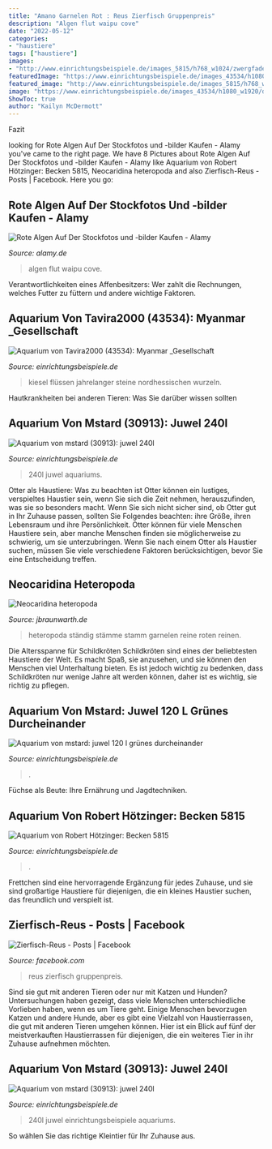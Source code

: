 ```yaml
---
title: "Amano Garnelen Rot : Reus Zierfisch Gruppenpreis"
description: "Algen flut waipu cove"
date: "2022-05-12"
categories:
- "haustiere"
tags: ["haustiere"]
images:
- "http://www.einrichtungsbeispiele.de/images_5815/h768_w1024/zwergfadenfisch__b0d9604a03cb93697582503e06ad4c7a.jpg"
featuredImage: "https://www.einrichtungsbeispiele.de/images_43534/h1080_w1920/dekoration-im-aquarium-myanmar--gesellschaft__a9216a043895ec77039d932445d35fcd.jpg"
featured_image: "http://www.einrichtungsbeispiele.de/images_5815/h768_w1024/zwergfadenfisch__b0d9604a03cb93697582503e06ad4c7a.jpg"
image: "https://www.einrichtungsbeispiele.de/images_43534/h1080_w1920/dekoration-im-aquarium-myanmar--gesellschaft__a9216a043895ec77039d932445d35fcd.jpg"
ShowToc: true
author: "Kailyn McDermott"
---
```



Fazit

	

		
looking for Rote Algen Auf Der Stockfotos und -bilder Kaufen - Alamy you've came to the right page. We have 8 Pictures about Rote Algen Auf Der Stockfotos und -bilder Kaufen - Alamy like Aquarium von Robert Hötzinger: Becken 5815, Neocaridina heteropoda and also Zierfisch-Reus - Posts | Facebook. Here you go:
		
    
## Rote Algen Auf Der Stockfotos Und -bilder Kaufen - Alamy

<img loading=lazy src="https://c8.alamy.com/compde/d34x1f/rote-algen-angespult-mit-der-flut-an-waipu-cove-strand-in-northland-d34x1f.jpg" onerror="this.onerror=null;this.src='https://tse4.mm.bing.net/th?id=OIP.ewmeY9UQh38Et0rcS_QbygHaL4&amp;pid=15.1';" alt="Rote Algen Auf Der Stockfotos und -bilder Kaufen - Alamy">

_Source: alamy.de_

>algen flut waipu cove. 

	

Verantwortlichkeiten eines Affenbesitzers: Wer zahlt die Rechnungen, welches Futter zu füttern und andere wichtige Faktoren.

    
## Aquarium Von Tavira2000 (43534): Myanmar _Gesellschaft

<img loading=lazy src="https://www.einrichtungsbeispiele.de/images_43534/h1080_w1920/dekoration-im-aquarium-myanmar--gesellschaft__a9216a043895ec77039d932445d35fcd.jpg" onerror="this.onerror=null;this.src='https://tse1.mm.bing.net/th?id=OIP.IHGbgoCMl6a5tVHtmgdpOAHaEZ&amp;pid=15.1';" alt="Aquarium von Tavira2000 (43534): Myanmar _Gesellschaft">

_Source: einrichtungsbeispiele.de_

>kiesel flüssen jahrelanger steine nordhessischen wurzeln. 

	

Hautkrankheiten bei anderen Tieren: Was Sie darüber wissen sollten

    
## Aquarium Von Mstard (30913): Juwel 240l

<img loading=lazy src="https://www.einrichtungsbeispiele.de/16to9/w800/images_30913/aquarium-hauptansicht-von-juwel-240l__95fd04b12c097619786404aeba9d9f2e.jpg" onerror="this.onerror=null;this.src='https://tse4.mm.bing.net/th?id=OIP.dV0pvesyUKoKsYPHC6yzsgHaEK&amp;pid=15.1';" alt="Aquarium von mstard (30913): juwel 240l">

_Source: einrichtungsbeispiele.de_

>240l juwel aquariums. 

	

Otter als Haustiere: Was zu beachten ist
Otter können ein lustiges, verspieltes Haustier sein, wenn Sie sich die Zeit nehmen, herauszufinden, was sie so besonders macht. Wenn Sie sich nicht sicher sind, ob Otter gut in Ihr Zuhause passen, sollten Sie Folgendes beachten: ihre Größe, ihren Lebensraum und ihre Persönlichkeit. Otter können für viele Menschen Haustiere sein, aber manche Menschen finden sie möglicherweise zu schwierig, um sie unterzubringen. Wenn Sie nach einem Otter als Haustier suchen, müssen Sie viele verschiedene Faktoren berücksichtigen, bevor Sie eine Entscheidung treffen.

    
## Neocaridina Heteropoda

<img loading=lazy src="http://www.jbraunwarth.de/redtop.jpg" onerror="this.onerror=null;this.src='https://tse3.mm.bing.net/th?id=OIP.I4bvhv2-hpcLUU91BbOcWwHaEa&amp;pid=15.1';" alt="Neocaridina heteropoda">

_Source: jbraunwarth.de_

>heteropoda ständig stämme stamm garnelen reine roten reinen. 

	

Die Altersspanne für Schildkröten
Schildkröten sind eines der beliebtesten Haustiere der Welt. Es macht Spaß, sie anzusehen, und sie können den Menschen viel Unterhaltung bieten. Es ist jedoch wichtig zu bedenken, dass Schildkröten nur wenige Jahre alt werden können, daher ist es wichtig, sie richtig zu pflegen.

    
## Aquarium Von Mstard: Juwel 120 L Grünes Durcheinander

<img loading=lazy src="https://www.einrichtungsbeispiele.de/images_30916/h768_w1024/pflanzen-im-aquarium-juwel-120-l-gruenes-durcheinander__0b9ba1ecaee494d708ba2e9c2b8bef5b.jpg" onerror="this.onerror=null;this.src='https://tse3.mm.bing.net/th?id=OIP.nr2Pkz1egCiDqjN03ey8rwHaFj&amp;pid=15.1';" alt="Aquarium von mstard: juwel 120 l grünes durcheinander">

_Source: einrichtungsbeispiele.de_

>. 

	

Füchse als Beute: Ihre Ernährung und Jagdtechniken.

    
## Aquarium Von Robert Hötzinger: Becken 5815

<img loading=lazy src="http://www.einrichtungsbeispiele.de/images_5815/h768_w1024/zwergfadenfisch__b0d9604a03cb93697582503e06ad4c7a.jpg" onerror="this.onerror=null;this.src='https://tse1.mm.bing.net/th?id=OIP.uk-k-LTIXNkojVIuqG3EqgHaFj&amp;pid=15.1';" alt="Aquarium von Robert Hötzinger: Becken 5815">

_Source: einrichtungsbeispiele.de_

>. 

	

Frettchen sind eine hervorragende Ergänzung für jedes Zuhause, und sie sind großartige Haustiere für diejenigen, die ein kleines Haustier suchen, das freundlich und verspielt ist.

    
## Zierfisch-Reus - Posts | Facebook

<img loading=lazy src="https://lookaside.fbsbx.com/lookaside/crawler/media/?media_id=2870572693164620" onerror="this.onerror=null;this.src='https://tse2.mm.bing.net/th?id=OIP.gMvFRj680zqq4PqGHazc5AHaFj&amp;pid=15.1';" alt="Zierfisch-Reus - Posts | Facebook">

_Source: facebook.com_

>reus zierfisch gruppenpreis. 

	

Sind sie gut mit anderen Tieren oder nur mit Katzen und Hunden?
Untersuchungen haben gezeigt, dass viele Menschen unterschiedliche Vorlieben haben, wenn es um Tiere geht. Einige Menschen bevorzugen Katzen und andere Hunde, aber es gibt eine Vielzahl von Haustierrassen, die gut mit anderen Tieren umgehen können. Hier ist ein Blick auf fünf der meistverkauften Haustierrassen für diejenigen, die ein weiteres Tier in ihr Zuhause aufnehmen möchten.

    
## Aquarium Von Mstard (30913): Juwel 240l

<img loading=lazy src="https://www.einrichtungsbeispiele.de/images_30913/h1080_w1920/aquarium-hauptansicht-von-juwel-240l__95fd04b12c097619786404aeba9d9f2e.jpg" onerror="this.onerror=null;this.src='https://tse2.mm.bing.net/th?id=OIP.iqpAPLp0QbXsPtPkwttLHgHaFj&amp;pid=15.1';" alt="Aquarium von mstard (30913): juwel 240l">

_Source: einrichtungsbeispiele.de_

>240l juwel einrichtungsbeispiele aquariums. 

	

So wählen Sie das richtige Kleintier für Ihr Zuhause aus.

